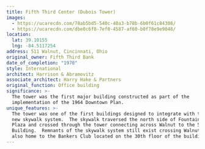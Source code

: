 ```yaml
---
title: Fifth Third Center (Dubois Tower)
images:
  - https://ucarecdn.com/78ab5bd5-540c-40a3-b78b-6b0f61c84308/
  - https://ucarecdn.com/dbe0c6f8-7ef0-4587-af60-b0f78e9e9048/
location:
  lat: 39.10155
  lng: -84.5117254
address: 511 Walnut, Cincinnati, Ohio
original_owner: Fifth Third Bank
date_of_completion: "1970"
style: International
architect: Harrison & Abramovitz
associate_architect: Harry Hake & Partners
original_function: Office building
significance: >-
  The tower was the first major building constructed as part of the
  implementation of the 1964 Downtown Plan.
unique_features: >-
  The tower was one of the first buildings designed to integrate with the City's
  new skywalk system.  The skywalk traversed the north side of Fountain Square
  Plaza and crossed through the tower connecting across Walnut to the 580
  Building.  Remnants of the skywalk system still exist crossing Walnut.  It was
  also home to the Bankers Club located on the 30th floor of the building.
---
```

